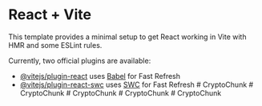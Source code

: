 # React + Vite

This template provides a minimal setup to get React working in Vite with HMR and some ESLint rules.

Currently, two official plugins are available:

- [@vitejs/plugin-react](https://github.com/vitejs/vite-plugin-react/blob/main/packages/plugin-react/README.md) uses [Babel](https://babeljs.io/) for Fast Refresh
- [@vitejs/plugin-react-swc](https://github.com/vitejs/vite-plugin-react-swc) uses [SWC](https://swc.rs/) for Fast Refresh
#   C r y p t o C h u n k  
 #   C r y p t o C h u n k  
 #   C r y p t o C h u n k  
 #   C r y p t o C h u n k  
 #   C r y p t o C h u n k  
 